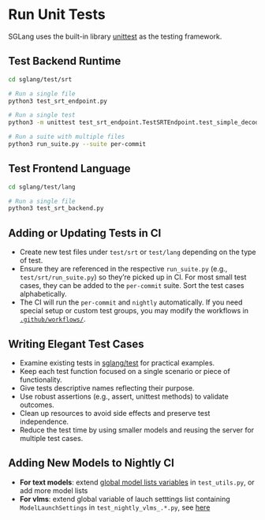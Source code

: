 # Run Unit Tests

SGLang uses the built-in library [unittest](https://docs.python.org/3/library/unittest.html) as the testing framework.

## Test Backend Runtime
```bash
cd sglang/test/srt

# Run a single file
python3 test_srt_endpoint.py

# Run a single test
python3 -m unittest test_srt_endpoint.TestSRTEndpoint.test_simple_decode

# Run a suite with multiple files
python3 run_suite.py --suite per-commit
```

## Test Frontend Language
```bash
cd sglang/test/lang

# Run a single file
python3 test_srt_backend.py
```

## Adding or Updating Tests in CI

- Create new test files under `test/srt` or `test/lang` depending on the type of test.
- Ensure they are referenced in the respective `run_suite.py` (e.g., `test/srt/run_suite.py`) so they’re picked up in CI. For most small test cases, they can be added to the `per-commit` suite. Sort the test cases alphabetically.
- The CI will run the `per-commit` and `nightly` automatically. If you need special setup or custom test groups, you may modify the workflows in [`.github/workflows/`](https://github.com/sgl-project/sglang/tree/main/.github/workflows).


## Writing Elegant Test Cases

- Examine existing tests in [sglang/test](https://github.com/sgl-project/sglang/tree/main/test) for practical examples.
- Keep each test function focused on a single scenario or piece of functionality.
- Give tests descriptive names reflecting their purpose.
- Use robust assertions (e.g., assert, unittest methods) to validate outcomes.
- Clean up resources to avoid side effects and preserve test independence.
- Reduce the test time by using smaller models and reusing the server for multiple test cases.


## Adding New Models to Nightly CI
- **For text models**: extend [global model lists variables](https://github.com/sgl-project/sglang/blob/85c1f7937781199203b38bb46325a2840f353a04/python/sglang/test/test_utils.py#L104) in `test_utils.py`, or add more model lists
- **For vlms**: extend global variable of lauch setttings list containing `ModelLaunchSettings` in `test_nightly_vlms_.*.py`, see [here](https://github.com/sgl-project/sglang/blob/85c1f7937781199203b38bb46325a2840f353a04/test/srt/test_nightly_vlms_mmmu_eval.py#L18)
